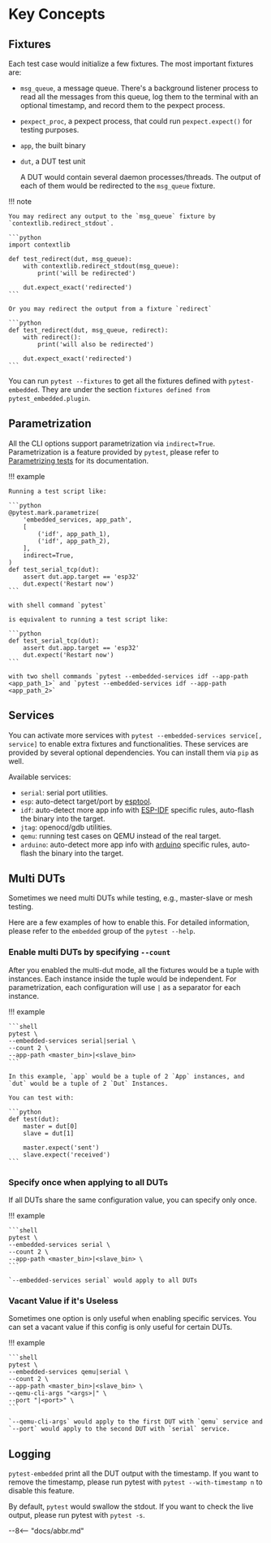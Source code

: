# Key Concepts

## Fixtures

Each test case would initialize a few fixtures. The most important fixtures are:

- `msg_queue`, a message queue. There's a background listener process to read all the messages from this queue, log them to the terminal with an optional timestamp, and record them to the pexpect process.
- `pexpect_proc`, a pexpect process, that could run `pexpect.expect()` for testing purposes.
- `app`, the built binary
- `dut`, a DUT test unit

    A DUT would contain several daemon processes/threads. The output of each of them would be redirected to the `msg_queue` fixture.

!!! note

    You may redirect any output to the `msg_queue` fixture by `contextlib.redirect_stdout`.

    ```python
    import contextlib

    def test_redirect(dut, msg_queue):
        with contextlib.redirect_stdout(msg_queue):
            print('will be redirected')

        dut.expect_exact('redirected')
    ```

    Or you may redirect the output from a fixture `redirect`

    ```python
    def test_redirect(dut, msg_queue, redirect):
        with redirect():
            print('will also be redirected')

        dut.expect_exact('redirected')
    ```

You can run `pytest --fixtures` to get all the fixtures defined with `pytest-embedded`. They are under the section `fixtures defined from pytest_embedded.plugin`.

## Parametrization

All the CLI options support parametrization via `indirect=True`. Parametrization is a feature provided by `pytest`, please refer to [Parametrizing tests](https://docs.pytest.org/en/latest/example/parametrize.html) for its documentation.

!!! example

    Running a test script like:

    ```python
    @pytest.mark.parametrize(
        'embedded_services, app_path',
        [
            ('idf', app_path_1),
            ('idf', app_path_2),
        ],
        indirect=True,
    )
    def test_serial_tcp(dut):
        assert dut.app.target == 'esp32'
        dut.expect('Restart now')
    ```

    with shell command `pytest`

    is equivalent to running a test script like:

    ```python
    def test_serial_tcp(dut):
        assert dut.app.target == 'esp32'
        dut.expect('Restart now')
    ```

    with two shell commands `pytest --embedded-services idf --app-path <app_path_1>` and `pytest --embedded-services idf --app-path <app_path_2>`

## Services

You can activate more services with `pytest --embedded-services service[, service]` to enable extra fixtures and functionalities. These services are provided by several optional dependencies. You can install them via `pip` as well.

Available services:

- `serial`: serial port utilities.
- `esp`: auto-detect target/port by [esptool](https://github.com/espressif/esptool).
- `idf`: auto-detect more app info with [ESP-IDF](https://github.com/espressif/esp-idf) specific rules, auto-flash the binary into the target.
- `jtag`: openocd/gdb utilities.
- `qemu`: running test cases on QEMU instead of the real target.
- `arduino`: auto-detect more app info with [arduino](https://github.com/arduino/Arduino) specific rules, auto-flash the binary into the target.

## Multi DUTs

Sometimes we need multi DUTs while testing, e.g., master-slave or mesh testing.

Here are a few examples of how to enable this. For detailed information, please refer to the `embedded` group of the `pytest --help`.

### Enable multi DUTs by specifying `--count`

After you enabled the multi-dut mode, all the fixtures would be a tuple with instances. Each instance inside the tuple would be independent. For parametrization, each configuration will use `|` as a separator for each instance.

!!! example

    ```shell
    pytest \
    --embedded-services serial|serial \
    --count 2 \
    --app-path <master_bin>|<slave_bin>
    ```

    In this example, `app` would be a tuple of 2 `App` instances, and `dut` would be a tuple of 2 `Dut` Instances.

    You can test with:

    ```python
    def test(dut):
        master = dut[0]
        slave = dut[1]

        master.expect('sent')
        slave.expect('received')
    ```

### Specify once when applying to all DUTs

If all DUTs share the same configuration value, you can specify only once.

!!! example

    ```shell
    pytest \
    --embedded-services serial \
    --count 2 \
    --app-path <master_bin>|<slave_bin> \
    ```

    `--embedded-services serial` would apply to all DUTs

### Vacant Value if it's Useless

Sometimes one option is only useful when enabling specific services. You can set a vacant value if this config is only useful for certain DUTs.

!!! example

    ```shell
    pytest \
    --embedded-services qemu|serial \
    --count 2 \
    --app-path <master_bin>|<slave_bin> \
    --qemu-cli-args "<args>|" \
    --port "|<port>" \
    ```

    `--qemu-cli-args` would apply to the first DUT with `qemu` service and `--port` would apply to the second DUT with `serial` service.

## Logging

`pytest-embedded` print all the DUT output with the timestamp. If you want to remove the timestamp, please run pytest with `pytest --with-timestamp n` to disable this feature.

By default, `pytest` would swallow the stdout. If you want to check the live output, please run pytest with `pytest -s`.

--8<-- "docs/abbr.md"
